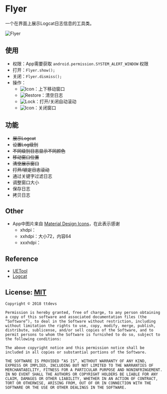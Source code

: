 # Flyer

一个在界面上展示Logcat日志信息的工具类。

![Flyer](doc/flyer.jpeg)

## 使用

- 权限：App需要获取 `android.permission.SYSTEM_ALERT_WINDOW` 权限
- 打开：`Flyer.show();`
- 关闭：`Flyer.dismiss();`
- 操作：
    - ![Icon](doc/ic_icon.png)：上下移动窗口
    - ![Restore](doc/ic_restore.png)：清空日志
    - ![Lock](doc/ic_lock.png)：打开/关闭自动滚动
    - ![Icon](doc/ic_close.png)：关闭窗口

## 功能

- ~~展示Logcat~~
- ~~设置Log级别~~
- ~~不同级别日志显示不同颜色~~
- ~~移动窗口位置~~
- ~~清空展示窗口~~
- ~~打开/锁定日志滚动~~
- 通过关键字过滤日志
- 调整窗口大小
- 保存日志
- 拷贝日志

## Other

 - App中图片来自 [Material Design Icons](https://materialdesignicons.com/)，在此表示感谢
    - xhdpi：
    - xxhdpi：大小72，内容64
    - xxxhdpi：

## Reference

- [UETool](https://github.com/eleme/UETool/)
- [Logcat](https://developer.android.com/studio/command-line/logcat)

## License: [MIT](https://mit-license.org/)

``` MIT
Copyright © 2018 ttdevs

Permission is hereby granted, free of charge, to any person obtaining a copy of this software and associated documentation files (the “Software”), to deal in the Software without restriction, including without limitation the rights to use, copy, modify, merge, publish, distribute, sublicense, and/or sell copies of the Software, and to permit persons to whom the Software is furnished to do so, subject to the following conditions:

The above copyright notice and this permission notice shall be included in all copies or substantial portions of the Software.

THE SOFTWARE IS PROVIDED “AS IS”, WITHOUT WARRANTY OF ANY KIND, EXPRESS OR IMPLIED, INCLUDING BUT NOT LIMITED TO THE WARRANTIES OF MERCHANTABILITY, FITNESS FOR A PARTICULAR PURPOSE AND NONINFRINGEMENT. IN NO EVENT SHALL THE AUTHORS OR COPYRIGHT HOLDERS BE LIABLE FOR ANY CLAIM, DAMAGES OR OTHER LIABILITY, WHETHER IN AN ACTION OF CONTRACT, TORT OR OTHERWISE, ARISING FROM, OUT OF OR IN CONNECTION WITH THE SOFTWARE OR THE USE OR OTHER DEALINGS IN THE SOFTWARE.
```

